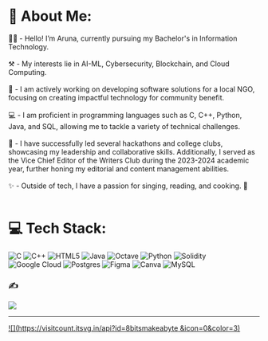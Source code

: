 # 💫 About Me:
👋🏽 - Hello! I’m Aruna, currently pursuing my Bachelor's in Information Technology.<br><br>⚒️ - My interests lie in AI-ML, Cybersecurity, Blockchain, and Cloud Computing.<br><br>🌱 - I am actively working on developing software solutions for a local NGO, focusing on creating impactful technology for community benefit.<br><br>💻 - I am proficient in programming languages such as C, C++, Python, Java, and SQL, allowing me to tackle a variety of technical challenges.<br><br>🎉 - I have successfully led several hackathons and college clubs, showcasing my leadership and collaborative skills. Additionally, I served as the Vice Chief Editor of the Writers Club during the 2023-2024 academic year, further honing my editorial and content management abilities.<br><br>✨ - Outside of tech, I have a passion for singing, reading, and cooking. 🍳<br><br>


# 💻 Tech Stack:
![C](https://img.shields.io/badge/c-%2300599C.svg?style=plastic&logo=c&logoColor=white) ![C++](https://img.shields.io/badge/c++-%2300599C.svg?style=plastic&logo=c%2B%2B&logoColor=white) ![HTML5](https://img.shields.io/badge/html5-%23E34F26.svg?style=plastic&logo=html5&logoColor=white) ![Java](https://img.shields.io/badge/java-%23ED8B00.svg?style=plastic&logo=openjdk&logoColor=white) ![Octave](https://img.shields.io/badge/OCTAVE-darkblue?style=plastic&logo=octave&logoColor=fcd683) ![Python](https://img.shields.io/badge/python-3670A0?style=plastic&logo=python&logoColor=ffdd54) ![Solidity](https://img.shields.io/badge/Solidity-%23363636.svg?style=plastic&logo=solidity&logoColor=white) ![Google Cloud](https://img.shields.io/badge/GoogleCloud-%234285F4.svg?style=plastic&logo=google-cloud&logoColor=white) ![Postgres](https://img.shields.io/badge/postgres-%23316192.svg?style=plastic&logo=postgresql&logoColor=white) ![Figma](https://img.shields.io/badge/figma-%23F24E1E.svg?style=plastic&logo=figma&logoColor=white) ![Canva](https://img.shields.io/badge/Canva-%2300C4CC.svg?style=plastic&logo=Canva&logoColor=white) ![MySQL](https://img.shields.io/badge/mysql-4479A1.svg?style=plastic&logo=mysql&logoColor=white)


### ✍️
![](https://quotes-github-readme.vercel.app/api?type=horizontal&theme=radical)

---
[![](https://visitcount.itsvg.in/api?id=8bitsmakeabyte &icon=0&color=3)](https://visitcount.itsvg.in)

<!-- Proudly created with GPRM ( https://gprm.itsvg.in ) -->
